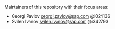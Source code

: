 Maintainers of this repository with their focus areas:

* Georgi Pavlov <georgi.pavlov@sap.com> @i024136
* Svilen Ivanov <svilen.ivanov@sap.com> @i342793
